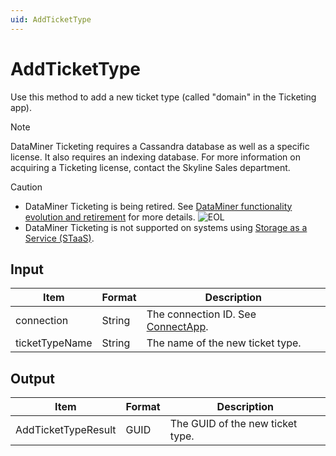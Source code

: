 ```yaml
---
uid: AddTicketType
---
```


# AddTicketType

Use this method to add a new ticket type (called "domain" in the Ticketing app).

> [!NOTE]
> DataMiner Ticketing requires a Cassandra database as well as a specific license. <!-- From DataMiner 10.0.13 onwards, --> It also requires an indexing database. For more information on acquiring a Ticketing license, contact the Skyline Sales department.

> [!CAUTION]
>
> - DataMiner Ticketing is being retired. See [DataMiner functionality evolution and retirement](xref:Software_support_life_cycles) for more details. ![EOL](~/user-guide/images/EOL_Duo.png)
> - DataMiner Ticketing is not supported on systems using [Storage as a Service (STaaS)](xref:STaaS).

## Input

| Item           | Format | Description                                           |
|----------------|--------|-------------------------------------------------------|
| connection     | String | The connection ID. See [ConnectApp](xref:ConnectApp). |
| ticketTypeName | String | The name of the new ticket type.                      |

## Output

| Item                | Format | Description                      |
|---------------------|--------|----------------------------------|
| AddTicketTypeResult | GUID   | The GUID of the new ticket type. |
